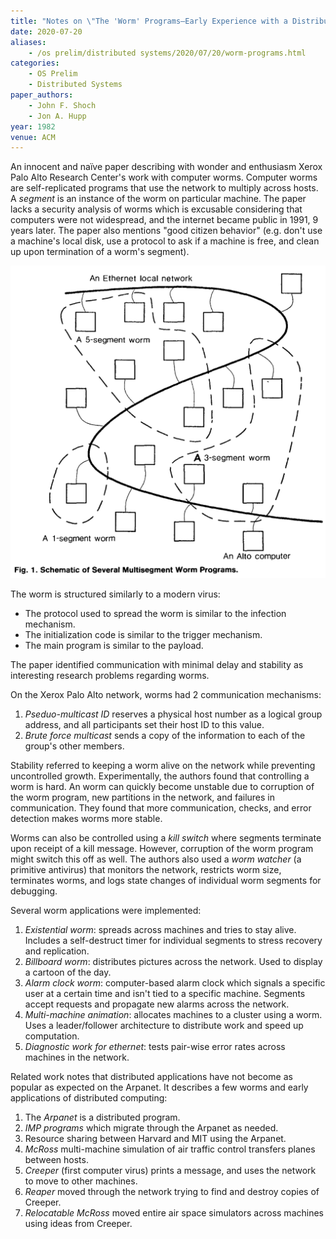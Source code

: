 ```yaml
---
title: "Notes on \"The 'Worm' Programs—Early Experience with a Distributed Computation\""
date: 2020-07-20
aliases:
    - /os prelim/distributed systems/2020/07/20/worm-programs.html
categories:
    - OS Prelim
    - Distributed Systems
paper_authors:
    - John F. Shoch
    - Jon A. Hupp
year: 1982
venue: ACM
---
```


An innocent and naïve paper describing with wonder and enthusiasm Xerox Palo Alto Research Center's work with computer worms.
Computer worms are self-replicated programs that use the network to multiply across hosts.
A *segment* is an instance of the worm on particular machine.
The paper lacks a security analysis of worms which is excusable considering that computers were not widespread, and the internet became public in 1991, 9 years later.
The paper also mentions "good citizen behavior" (e.g. don't use a machine's local disk, use a protocol to ask if a machine is free, and clean up upon termination of a worm's segment).

![Schematic of Several Multisegment Worm Programs](/data/pictures/posts/os_prelim/worm_programs_schematic.png)

The worm is structured similarly to a modern virus:

- The protocol used to spread the worm is similar to the infection mechanism.
- The initialization code is similar to the trigger mechanism.
- The main program is similar to the payload.

The paper identified communication with minimal delay and stability as interesting research problems regarding worms.

On the Xerox Palo Alto network, worms had 2 communication mechanisms:

1. *Pseduo-multicast ID* reserves a physical host number as a logical group address, and all participants set their host ID to this value.
2. *Brute force multicast* sends a copy of the information to each of the group's other members.

Stability referred to keeping a worm alive on the network while preventing uncontrolled growth.
Experimentally, the authors found that controlling a worm is hard.
An worm can quickly become unstable due to corruption of the worm program, new partitions in the network, and failures in communication.
They found that more communication, checks, and error detection makes worms more stable.

Worms can also be controlled using a *kill switch* where segments terminate upon receipt of a kill message.
However, corruption of the worm program might switch this off as well.
The authors also used a *worm watcher* (a primitive antivirus) that monitors the network, restricts worm size, terminates worms, and logs state changes of individual worm segments for debugging.

Several worm applications were implemented:

1. *Existential worm*: spreads across machines and tries to stay alive. Includes a self-destruct timer for individual segments to stress recovery and replication.
2. *Billboard worm*: distributes pictures across the network. Used to display a cartoon of the day.
3. *Alarm clock worm*: computer-based alarm clock which signals a specific user at a certain time and isn't tied to a specific machine. Segments accept requests and propagate new alarms across the network.
4. *Multi-machine animation*: allocates machines to a cluster using a worm. Uses a leader/follower architecture to distribute work and speed up computation.
5. *Diagnostic work for ethernet*: tests pair-wise error rates across machines in the network.

Related work notes that distributed applications have not become as popular as expected on the Arpanet. It describes a few worms and early applications of distributed computing:

1. The *Arpanet* is a distributed program.
2. *IMP programs* which migrate through the Arpanet as needed.
3. Resource sharing between Harvard and MIT using the Arpanet.
4. *McRoss* multi-machine simulation of air traffic control transfers planes between hosts.
5. *Creeper* (first computer virus) prints a message, and uses the network to move to other machines.
6. *Reaper* moved through the network trying to find and destroy copies of Creeper.
7. *Relocatable McRoss* moved entire air space simulators across machines using ideas from Creeper.
